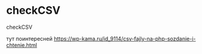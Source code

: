 # checkCSV
checkCSV

тут поинтересней
https://wp-kama.ru/id_9114/csv-fajly-na-php-sozdanie-i-chtenie.html

